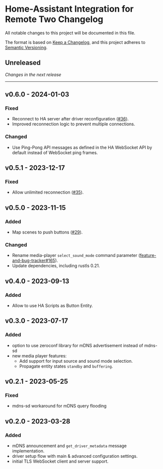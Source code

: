 # Home-Assistant Integration for Remote Two Changelog
All notable changes to this project will be documented in this file.

The format is based on [Keep a Changelog](https://keepachangelog.com/en/1.0.0/),
and this project adheres to [Semantic Versioning](https://semver.org/spec/v2.0.0.html).

## Unreleased

_Changes in the next release_

---

## v0.6.0 - 2024-01-03
### Fixed
- Reconnect to HA server after driver reconfiguration ([#36](https://github.com/unfoldedcircle/integration-home-assistant/issues/36)).
- Improved reconnection logic to prevent multiple connections.

### Changed
- Use Ping-Pong API messages as defined in the HA WebSocket API by default instead of WebSocket ping frames.

## v0.5.1 - 2023-12-17
### Fixed
- Allow unlimited reconnection ([#35](https://github.com/unfoldedcircle/integration-home-assistant/issues/35)).

## v0.5.0 - 2023-11-15
### Added
- Map scenes to push buttons ([#29](https://github.com/unfoldedcircle/integration-home-assistant/issues/29)).

### Changed
- Rename media-player `select_sound_mode` command parameter ([feature-and-bug-tracker#165](https://github.com/unfoldedcircle/feature-and-bug-tracker/issues/165)).
- Update dependencies, including rustls 0.21.

## v0.4.0 - 2023-09-13
### Added
- Allow to use HA Scripts as Button Entity.

## v0.3.0 - 2023-07-17
### Added
- option to use zeroconf library for mDNS advertisement instead of mdns-sd
- new media player features:
  - Add support for input source and sound mode selection.
  - Propagate entity states `standby` and `buffering`.

## v0.2.1 - 2023-05-25
### Fixed
- mdns-sd workaround for mDNS query flooding

## v0.2.0 - 2023-03-28
### Added
- mDNS announcement and `get_driver_metadata` message implementation.
- driver setup flow with main & advanced configuration settings.
- initial TLS WebSocket client and server support.
